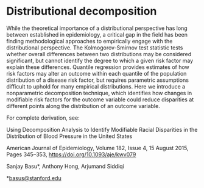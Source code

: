 # Distributional decomposition

While the theoretical importance of a distributional perspective has long between established in epidemiology, a critical gap in the field has been finding methodological approaches to empirically engage with the distributional perspective. The Kolmogorov-Smirnov test statistic tests whether overall differences between two distributions may be considered significant, but cannot identify the degree to which a given risk factor may explain these differences. Quantile regression provides estimates of how risk factors may alter an outcome within each quantile of the population distribution of a disease risk factor, but requires parametric assumptions difficult to uphold for many empirical distributions. 
Here we introduce a nonparametric decomposition technique, which identifies how changes in modifiable risk factors for the outcome variable could reduce disparities at different points along the distribution of an outcome variable. 

For complete derivation, see:

Using Decomposition Analysis to Identify Modifiable Racial Disparities in the Distribution of Blood Pressure in the United States

American Journal of Epidemiology, Volume 182, Issue 4, 15 August 2015, Pages 345–353, https://doi.org/10.1093/aje/kwv079

Sanjay Basu*, Anthony Hong, Arjumand Siddiqi

*basus@stanford.edu
